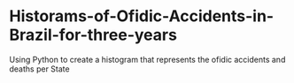 # Historams-of-Ofidic-Accidents-in-Brazil-for-three-years
Using Python to create a histogram that represents the ofidic accidents and deaths per State
